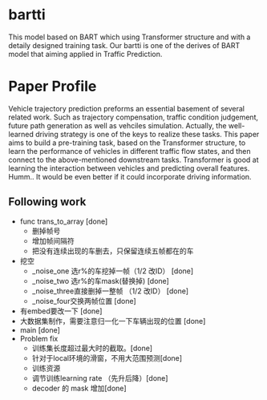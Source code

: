 # bartti

This model based on BART which using Transformer structure and with a detaily designed training task.
Our bartti is one of the derives of BART model that aiming applied in Traffic Prediction.

# Paper Profile
Vehicle trajectory prediction preforms an essential basement of several related work. Such as trajectory compensation, traffic condition judgement, future path generation as well as vehciles simulation. Actually, the well-learned driving strategy is one of the keys to realize these tasks. This paper aims to build a pre-training task, based on the Transformer structure, to learn the performance of vehicles in different traffic flow states, and then connect to the above-mentioned downstream tasks. Transformer is good at learning the interaction between vehicles and predicting overall features.  Humm.. It would be even better if it could incorporate driving information.

## Following work
- func trans_to_array [done]
  - 删掉帧号
  - 增加帧间隔符
  - 把没有连续出现的车删去，只保留连续五帧都在的车
- 挖空
  - _noise_one 选r%的车挖掉一帧（1/2 改ID） [done]
  - _noise_two 选r%的车mask(替换掉) [done]
  - _noise_three直接删掉一整帧 （1/2 改ID） [done]
  - _noise_four交换两帧位置 [done]
- 有embed要改一下 [done]
- 大数据集制作，需要注意归一化一下车辆出现的位置 [done]
- main [done]
- Problem fix
  - 训练集长度超过最大时的截取。[done]
  - 针对于local环境的滑窗，不用大范围预测[done]
  - 训练资源
  - 调节训练learning rate （先升后降）[done]
  - decoder 的 mask 增加[done]


